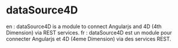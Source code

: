#    dataSource4D    #

en : dataSource4D is a module to connect Angularjs and 4D (4th Dimension) via REST services.
fr : dataSource4D est un module pour connecter Angularjs et 4D (4eme Dimension) via des services REST.